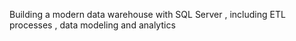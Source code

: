 Building a modern data warehouse with SQL Server , including ETL processes , data modeling and analytics
